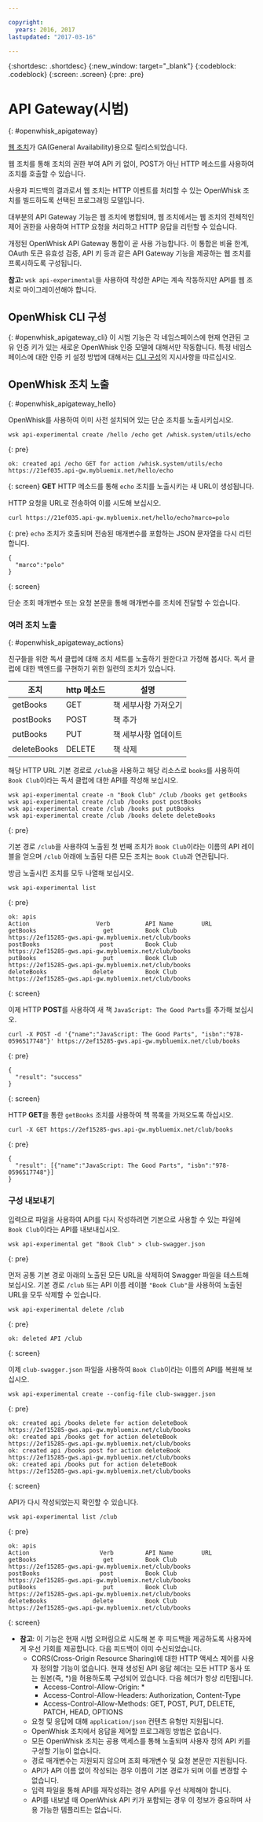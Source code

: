 ```yaml
---

copyright:
  years: 2016, 2017
lastupdated: "2017-03-16"

---
```


{:shortdesc: .shortdesc}
{:new_window: target="_blank"}
{:codeblock: .codeblock}
{:screen: .screen}
{:pre: .pre}

# API Gateway(시범)
{: #openwhisk_apigateway}

[웹 조치](openwhisk_webactions.html)가 GA(General Availability)용으로 릴리스되었습니다.

웹 조치를 통해 조치의 권한 부여 API 키 없이, POST가 아닌 HTTP 메소드를 사용하여 조치를 호출할 수 있습니다.

사용자 피드백의 결과로서 웹 조치는 HTTP 이벤트를 처리할 수 있는 OpenWhisk 조치를 빌드하도록 선택된 프로그래밍 모델입니다.

대부분의 API Gateway 기능은 웹 조치에 병합되며, 웹 조치에서는 웹 조치의 전체적인 제어 권한을 사용하여 HTTP 요청을 처리하고 HTTP 응답을 리턴할 수 있습니다.

개정된 OpenWhisk API Gateway 통합이 곧 사용 가능합니다. 이 통합은 비율 한계, OAuth 토큰 유효성 검증, API 키 등과 같은 API Gateway 기능을 제공하는 웹 조치를 프록시하도록 구성됩니다.

**참고:** `wsk api-experimental`을 사용하여 작성한 API는 계속 작동하지만 API를 웹 조치로 마이그레이션해야 합니다.

## OpenWhisk CLI 구성
{: #openwhisk_apigateway_cli}
이 시범 기능은 각 네임스페이스에 현재 연관된 고유 인증 키가 있는 새로운 OpenWhisk 인증 모델에 대해서만 작동합니다.
특정 네임스페이스에 대한 인증 키 설정 방법에 대해서는 [CLI 구성](https://console.ng.bluemix.net/openwhisk/cli)의 지시사항을 따르십시오. 

## OpenWhisk 조치 노출
{: #openwhisk_apigateway_hello}

OpenWhisk를 사용하여 이미 사전 설치되어 있는 단순 조치를 노출시키십시오. 

```
wsk api-experimental create /hello /echo get /whisk.system/utils/echo
```
{: pre}
```
ok: created api /echo GET for action /whisk.system/utils/echo
https://21ef035.api-gw.mybluemix.net/hello/echo
```
{: screen}
**GET** HTTP 메소드를 통해 `echo` 조치를 노출시키는 새 URL이 생성됩니다.

HTTP 요청을 URL로 전송하여 이를 시도해 보십시오. 
```
curl https://21ef035.api-gw.mybluemix.net/hello/echo?marco=polo
```
{: pre}
`echo` 조치가 호출되며 전송된 매개변수를 포함하는 JSON 문자열을 다시 리턴합니다.
```
{
  "marco":"polo"
}
```
{: screen}

단순 조회 매개변수 또는 요청 본문을 통해 매개변수를 조치에 전달할 수 있습니다. 

### 여러 조치 노출
{: #openwhisk_apigateway_actions}

친구들을 위한 독서 클럽에 대해 조치 세트를 노출하기 원한다고 가정해 봅시다.
독서 클럽에 대한 백엔드를 구현하기 위한 일련의 조치가 있습니다. 

| 조치 | http 메소드 | 설명 |
| ----------- | ----------- | ------------ |
| getBooks    | GET | 책 세부사항 가져오기  |
| postBooks   | POST | 책 추가 |
| putBooks    | PUT | 책 세부사항 업데이트 |
| deleteBooks | DELETE | 책 삭제 |

해당 HTTP URL 기본 경로로 `/club`을 사용하고 해당 리소스로 `books`를 사용하여 `Book Club`이라는 독서 클럽에 대한 API를 작성해 보십시오. 
```
wsk api-experimental create -n "Book Club" /club /books get getBooks
wsk api-experimental create /club /books post postBooks
wsk api-experimental create /club /books put putBooks
wsk api-experimental create /club /books delete deleteBooks
```
{: pre}

기본 경로 `/club`을 사용하여 노출된 첫 번째 조치가 `Book Club`이라는 이름의 API 레이블을 얻으며 `/club` 아래에 노출된 다른 모든 조치는 `Book Club`과 연관됩니다. 

방금 노출시킨 조치를 모두 나열해 보십시오. 

```
wsk api-experimental list
```
{: pre}
```
ok: apis
Action                   Verb          API Name        URL
getBooks                   get         Book Club       https://2ef15285-gws.api-gw.mybluemix.net/club/books
postBooks                 post         Book Club       https://2ef15285-gws.api-gw.mybluemix.net/club/books
putBooks                   put         Book Club       https://2ef15285-gws.api-gw.mybluemix.net/club/books
deleteBooks             delete         Book Club       https://2ef15285-gws.api-gw.mybluemix.net/club/books
```
{: screen}

이제 HTTP **POST**를 사용하여 새 책 `JavaScript: The Good Parts`를 추가해 보십시오. 
```
curl -X POST -d '{"name":"JavaScript: The Good Parts", "isbn":"978-0596517748"}' https://2ef15285-gws.api-gw.mybluemix.net/club/books
```
{: pre}
```
{
  "result": "success"
}
```
{: screen}

HTTP **GET**을 통한 `getBooks` 조치를 사용하여 책 목록을 가져오도록 하십시오. 
```
curl -X GET https://2ef15285-gws.api-gw.mybluemix.net/club/books
```
{: pre}
```
{
  "result": [{"name":"JavaScript: The Good Parts", "isbn":"978-0596517748"}]
}
```

### 구성 내보내기
입력으로 파일을 사용하여 API를 다시 작성하려면 기본으로 사용할 수 있는 파일에 `Book Club`이라는 API를 내보내십시오.  
```
wsk api-experimental get "Book Club" > club-swagger.json
```
{: pre}

먼저 공통 기본 경로 아래의 노출된 모든 URL을 삭제하여 Swagger 파일을 테스트해 보십시오.
기본 경로 `/club` 또는 API 이름 레이블 `"Book Club"`을 사용하여 노출된 URL을 모두 삭제할 수 있습니다. 
```
wsk api-experimental delete /club
```
{: pre}
```
ok: deleted API /club
```
{: screen}

이제 `club-swagger.json` 파일을 사용하여 `Book Club`이라는 이름의 API를 복원해 보십시오. 
```
wsk api-experimental create --config-file club-swagger.json
```
{: pre}
```
ok: created api /books delete for action deleteBook
https://2ef15285-gws.api-gw.mybluemix.net/club/books
ok: created api /books get for action deleteBook
https://2ef15285-gws.api-gw.mybluemix.net/club/books
ok: created api /books post for action deleteBook
https://2ef15285-gws.api-gw.mybluemix.net/club/books
ok: created api /books put for action deleteBook
https://2ef15285-gws.api-gw.mybluemix.net/club/books
```
{: screen}

API가 다시 작성되었는지 확인할 수 있습니다. 
```
wsk api-experimental list /club
```
{: pre}
```
ok: apis
Action                    Verb         API Name        URL
getBooks                   get         Book Club       https://2ef15285-gws.api-gw.mybluemix.net/club/books
postBooks                 post         Book Club       https://2ef15285-gws.api-gw.mybluemix.net/club/books
putBooks                   put         Book Club       https://2ef15285-gws.api-gw.mybluemix.net/club/books
deleteBooks             delete         Book Club       https://2ef15285-gws.api-gw.mybluemix.net/club/books
```
{: screen}

- **참고**: 이 기능은 현재 시범 오퍼링으로 시도해 본 후 피드백을 제공하도록 사용자에게 우선 기회를 제공합니다. 다음 피드백이 이미 수신되었습니다. 
  - CORS(Cross-Origin Resource Sharing)에 대한 HTTP 액세스 제어를 사용자 정의할 기능이 없습니다. 현재 생성된 API 응답 헤더는 모든 HTTP 동사 또는 원본(즉, *)을 허용하도록 구성되어 있습니다. 다음 헤더가 항상 리턴됩니다. 
    - Access-Control-Allow-Origin: *
    - Access-Control-Allow-Headers: Authorization, Content-Type
    - Access-Control-Allow-Methods: GET, POST, PUT, DELETE, PATCH, HEAD, OPTIONS
  - 요청 및 응답에 대해 `application/json` 컨텐츠 유형만 지원됩니다. 
  - OpenWhisk 조치에서 응답을 제어할 프로그래밍 방법은 없습니다. 
  - 모든 OpenWhisk 조치는 공용 액세스를 통해 노출되며 사용자 정의 API 키를 구성할 기능이 없습니다. 
  - 경로 매개변수는 지원되지 않으며 조회 매개변수 및 요청 본문만 지원됩니다. 
  - API가 API 이름 없이 작성되는 경우 이름이 기본 경로가 되며 이를 변경할 수 없습니다. 
  - 입력 파일을 통해 API를 재작성하는 경우 API를 우선 삭제해야 합니다. 
  - API를 내보낼 때 OpenWhisk API 키가 포함되는 경우 이 정보가 중요하며 사용 가능한 템플리트는 없습니다. 
